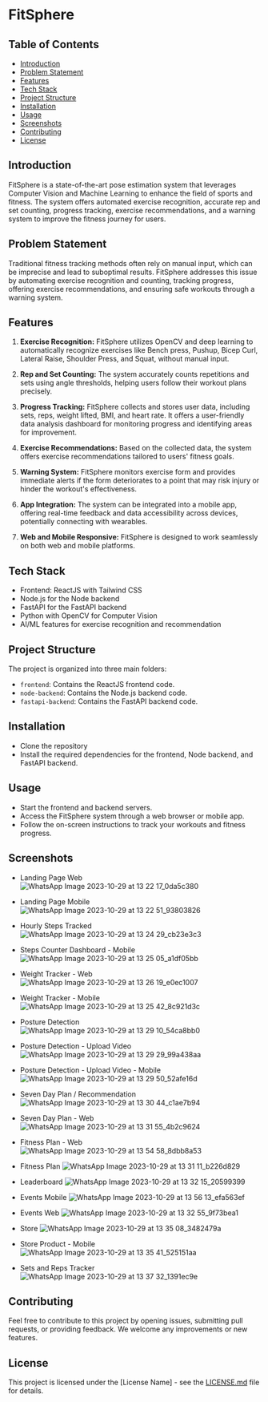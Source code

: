 # FitSphere

## Table of Contents

-   [Introduction](#introduction)
-   [Problem Statement](#problem-statement)
-   [Features](#features)
-   [Tech Stack](#tech-stack)
-   [Project Structure](#project-structure)
-   [Installation](#installation)
-   [Usage](#usage)
-   [Screenshots](#screenshots)
-   [Contributing](#contributing)
-   [License](#license)

## Introduction

FitSphere is a state-of-the-art pose estimation system that leverages Computer Vision and Machine Learning to enhance the field of sports and fitness. The system offers automated exercise recognition, accurate rep and set counting, progress tracking, exercise recommendations, and a warning system to improve the fitness journey for users.

## Problem Statement

Traditional fitness tracking methods often rely on manual input, which can be imprecise and lead to suboptimal results. FitSphere addresses this issue by automating exercise recognition and counting, tracking progress, offering exercise recommendations, and ensuring safe workouts through a warning system.

## Features

1. **Exercise Recognition:** FitSphere utilizes OpenCV and deep learning to automatically recognize exercises like Bench press, Pushup, Bicep Curl, Lateral Raise, Shoulder Press, and Squat, without manual input.

2. **Rep and Set Counting:** The system accurately counts repetitions and sets using angle thresholds, helping users follow their workout plans precisely.

3. **Progress Tracking:** FitSphere collects and stores user data, including sets, reps, weight lifted, BMI, and heart rate. It offers a user-friendly data analysis dashboard for monitoring progress and identifying areas for improvement.

4. **Exercise Recommendations:** Based on the collected data, the system offers exercise recommendations tailored to users' fitness goals.

5. **Warning System:** FitSphere monitors exercise form and provides immediate alerts if the form deteriorates to a point that may risk injury or hinder the workout's effectiveness.

6. **App Integration:** The system can be integrated into a mobile app, offering real-time feedback and data accessibility across devices, potentially connecting with wearables.

7. **Web and Mobile Responsive:** FitSphere is designed to work seamlessly on both web and mobile platforms.

## Tech Stack

-   Frontend: ReactJS with Tailwind CSS
-   Node.js for the Node backend
-   FastAPI for the FastAPI backend
-   Python with OpenCV for Computer Vision
-   AI/ML features for exercise recognition and recommendation

## Project Structure

The project is organized into three main folders:

-   `frontend`: Contains the ReactJS frontend code.
-   `node-backend`: Contains the Node.js backend code.
-   `fastapi-backend`: Contains the FastAPI backend code.

## Installation

-   Clone the repository
-   Install the required dependencies for the frontend, Node backend, and FastAPI backend.

## Usage

-   Start the frontend and backend servers.
-   Access the FitSphere system through a web browser or mobile app.
-   Follow the on-screen instructions to track your workouts and fitness progress.

## Screenshots

- Landing Page Web
![WhatsApp Image 2023-10-29 at 13 22 17_0da5c380](https://github.com/Archit1706/FitSphere/assets/75872913/2a2a11cf-46ff-4e61-b607-2a2d3069583f)

- Landing Page Mobile
![WhatsApp Image 2023-10-29 at 13 22 51_93803826](https://github.com/Archit1706/FitSphere/assets/75872913/6502defe-bc7d-4e98-bb82-bb0ff1fff8f8)

- Hourly Steps Tracked
  ![WhatsApp Image 2023-10-29 at 13 24 29_cb23e3c3](https://github.com/Archit1706/FitSphere/assets/75872913/6ef02735-ad29-4b5f-96c5-2cf60a54ec3c)

- Steps Counter Dashboard - Mobile
![WhatsApp Image 2023-10-29 at 13 25 05_a1df05bb](https://github.com/Archit1706/FitSphere/assets/75872913/255c49b5-4e35-47b1-a2e5-e1d9cd6eb09a)

- Weight Tracker - Web
![WhatsApp Image 2023-10-29 at 13 26 19_e0ec1007](https://github.com/Archit1706/FitSphere/assets/75872913/7aac71df-e849-4f64-9a1a-baef4a3aeafa)

- Weight Tracker - Mobile
![WhatsApp Image 2023-10-29 at 13 25 42_8c921d3c](https://github.com/Archit1706/FitSphere/assets/75872913/5ca1f26a-cb4f-4ec4-ae16-998f83c96ff4)

- Posture Detection
![WhatsApp Image 2023-10-29 at 13 29 10_54ca8bb0](https://github.com/Archit1706/FitSphere/assets/75872913/efa39967-da40-4f40-b9d2-d2c3bca67497)

- Posture Detection - Upload Video
![WhatsApp Image 2023-10-29 at 13 29 29_99a438aa](https://github.com/Archit1706/FitSphere/assets/75872913/06d2949d-ae10-46e7-ad36-7595a36476d4)

- Posture Detection - Upload Video - Mobile
![WhatsApp Image 2023-10-29 at 13 29 50_52afe16d](https://github.com/Archit1706/FitSphere/assets/75872913/399c0f70-6796-424b-9f8a-3a2a63c9c051)

- Seven Day Plan / Recommendation
![WhatsApp Image 2023-10-29 at 13 30 44_c1ae7b94](https://github.com/Archit1706/FitSphere/assets/75872913/a0fb7f61-dcda-4921-b687-0e0a12bd841f)

- Seven Day Plan - Web
![WhatsApp Image 2023-10-29 at 13 31 55_4b2c9624](https://github.com/Archit1706/FitSphere/assets/75872913/00f10769-b34f-4719-9701-265f401b72b0)

- Fitness Plan - Web
![WhatsApp Image 2023-10-29 at 13 54 58_8dbb8a53](https://github.com/Archit1706/FitSphere/assets/75872913/43fdfbab-5944-418a-abeb-8951f137c1fb)

- Fitness Plan
![WhatsApp Image 2023-10-29 at 13 31 11_b226d829](https://github.com/Archit1706/FitSphere/assets/75872913/31441509-c555-4218-9281-2cb9cffbe060)

- Leaderboard
![WhatsApp Image 2023-10-29 at 13 32 15_20599399](https://github.com/Archit1706/FitSphere/assets/75872913/28760b68-3864-4004-8815-9f913025f6c3)

- Events Mobile
![WhatsApp Image 2023-10-29 at 13 56 13_efa563ef](https://github.com/Archit1706/FitSphere/assets/75872913/0fec3a50-4f8c-482b-b31d-d0460ecc5b92)

- Events Web
![WhatsApp Image 2023-10-29 at 13 32 55_9f73bea1](https://github.com/Archit1706/FitSphere/assets/75872913/8d6ee51e-c6df-435a-bda0-8556c803db8c)

- Store
![WhatsApp Image 2023-10-29 at 13 35 08_3482479a](https://github.com/Archit1706/FitSphere/assets/75872913/a9ab90e6-1df5-4630-86e4-a3ab52c262aa)

- Store Product - Mobile
![WhatsApp Image 2023-10-29 at 13 35 41_525151aa](https://github.com/Archit1706/FitSphere/assets/75872913/17413d10-cb06-4c44-b120-a8c717afb5a4)

- Sets and Reps Tracker
![WhatsApp Image 2023-10-29 at 13 37 32_1391ec9e](https://github.com/Archit1706/FitSphere/assets/75872913/7a2b53ac-5408-4a6f-9010-867a7694dc36)

## Contributing

Feel free to contribute to this project by opening issues, submitting pull requests, or providing feedback. We welcome any improvements or new features.

## License

This project is licensed under the [License Name] - see the [LICENSE.md](LICENSE.md) file for details.
